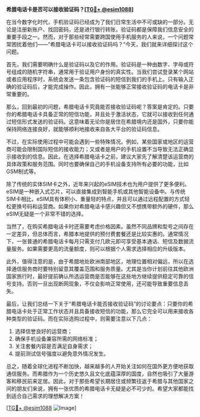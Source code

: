 **希腊电话卡是否可以接收验证码？[[TG💪+ @esim1088](https://t.me/s/esim1088)]**

在当今数字化时代，手机验证码已经成为了我们日常生活中不可或缺的一部分。无论是注册新账户、找回密码，还是进行银行转账，验证码都是保障我们信息安全的重要手段之一。然而，对于那些经常需要跨国使用手机服务的人来说，一个问题常常困扰着他们——“希腊电话卡可以接收验证码吗？”今天，我们就来详细探讨这个问题。

首先，我们需要明确什么是验证码以及它的作用。验证码是一种由数字、字母或符号组成的随机字符串，通常用于验证用户身份的真实性。当我们尝试登录某个网站或者应用程序时，系统会发送一条包含验证码的短信到我们的手机上。只有输入正确的验证码后，才能完成操作。因此，拥有一张能够正常接收验证码的电话卡是非常重要的。

那么，回到最初的问题，希腊电话卡究竟能否接收验证码呢？答案是肯定的。只要你的希腊电话卡具备正常的短信功能，并且处于激活状态，它就可以接收到任何通过短信形式发送的验证码。这意味着无论你是居住在希腊境内还是国外，只要你能保持网络连接良好，就能够顺利地接收来自各大平台的验证码信息。

不过，在实际使用过程中可能会遇到一些特殊情况。例如，某些国家或地区的运营商可能会限制国际短信的接收能力；又或者是用户的手机设置不当导致无法正确显示接收到的信息。因此，在选择希腊电话卡之前，建议大家先了解清楚该运营商的具体政策和服务范围。同时也要确保自己的手机设备支持所有必要的功能，比如GSM制式等。

除了传统的实体SIM卡之外，近年来兴起的eSIM技术也为用户提供了更多便利。eSIM是一种嵌入式芯片，可以直接集成到智能手机或其他智能设备中。与传统SIM卡相比，eSIM具有体积小、重量轻的特点，并且可以通过远程配置的方式轻松更换号码和运营商。如果你对希腊电话卡感兴趣但又不想携带额外的硬件，那么eSIM无疑是一个非常不错的选择。

当然了，在购买希腊电话卡时还需要考虑价格因素。虽然不同品牌和型号之间存在一定差异，但总体而言，希腊本地提供的预付费套餐还是比较实惠的。通常情况下，一张普通的希腊电话卡每月只需支付几欧元即可享受基本通话、短信及数据流量服务。如果需要更高的流量额度，则可以根据个人需求选择相应的升级版本。

此外，值得注意的是，由于希腊地处欧洲南部地区，地理位置相对偏远，所以在选择通信服务商时要特别留意其覆盖范围和服务质量。尤其是当你计划前往其他欧洲国家旅行时，最好提前确认所选运营商是否能够在这些地方继续提供稳定可靠的信号支持。否则一旦出现断网现象，不仅会影响正常使用，还可能导致重要信息丢失。

最后，让我们总结一下关于“希腊电话卡能否接收验证码”的讨论要点：只要你的希腊电话卡处于正常工作状态并且具备接收短信的功能，那么它完全可以用来接收各种类型的验证码。而在实际选购过程中，则需要注意以下几点：
1. 选择信誉良好的运营商；
2. 确保手机设备兼容所需的网络标准；
3. 关注套餐内容是否满足自身需求；
4. 提前测试信号强度以避免意外情况发生。

总之，随着全球化进程不断加快，越来越多的人开始关注如何在国外更方便地获取通信服务。而希腊作为一个历史悠久且文化底蕴深厚的国度，自然也吸引了大量游客和移民前来定居。因此，对于那些希望长期居住或频繁往返于希腊与其他国家之间的朋友们来说，拥有一张优质的希腊电话卡无疑是必不可少的。希望大家都能找到适合自己需求的理想解决方案！

[[TG💪+ @esim1088](https://t.me/s/esim1088) ![Image](https://i.postimg.cc/4NQfJmqS/Snipaste-2025-05-13-00-14-12.png)]